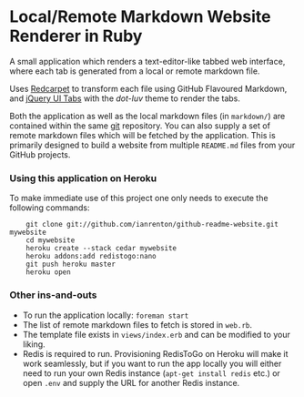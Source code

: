 Local/Remote Markdown Website Renderer in Ruby
==============================================

A small application which renders a text-editor-like tabbed web interface, where each tab is generated from a local or remote markdown file.

Uses [Redcarpet](https://github.com/tanoku/redcarpet/) to transform each file using GitHub Flavoured Markdown, and [jQuery UI Tabs](http://jqueryui.com/demos/tabs/) with the *dot-luv* theme to render the tabs.

Both the application as well as the local markdown files (in `markdown/`) are contained within the same [git](http://git-scm.com/) repository. You can also supply a set of remote markdown files which will be fetched by the application. This is primarily designed to build a website from multiple `README.md` files from your GitHub projects.

### Using this application on Heroku ###

To make immediate use of this project one only needs to execute the following commands:

```
    git clone git://github.com/ianrenton/github-readme-website.git mywebsite
    cd mywebsite
    heroku create --stack cedar mywebsite
    heroku addons:add redistogo:nano
    git push heroku master
    heroku open
```

### Other ins-and-outs ###

- To run the application locally: `foreman start`
- The list of remote markdown files to fetch is stored in `web.rb`.
- The template file exists in `views/index.erb` and can be modified to your liking.
- Redis is required to run. Provisioning RedisToGo on Heroku will make it work seamlessly, but if you want to run the app locally you will either need to run your own Redis instance (`apt-get install redis` etc.) or open `.env` and supply the URL for another Redis instance.
